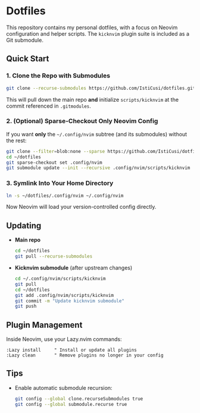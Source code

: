# Dotfiles

This repository contains my personal dotfiles, with a focus on Neovim configuration and helper scripts. The `kicknvim` plugin suite is included as a Git submodule.


## Quick Start

### 1. Clone the Repo with Submodules

```bash
git clone --recurse-submodules https://github.com/IstiCusi/dotfiles.git ~/dotfiles
```

This will pull down the main repo **and** initialize `scripts/kicknvim` at the commit referenced in `.gitmodules`.

### 2. (Optional) Sparse-Checkout Only Neovim Config

If you want **only** the `~/.config/nvim` subtree (and its submodules) without the rest:

```bash
git clone --filter=blob:none --sparse https://github.com/IstiCusi/dotfiles.git ~/dotfiles
cd ~/dotfiles
git sparse-checkout set .config/nvim
git submodule update --init --recursive .config/nvim/scripts/kicknvim
```

### 3. Symlink Into Your Home Directory

```bash
ln -s ~/dotfiles/.config/nvim ~/.config/nvim
```

Now Neovim will load your version-controlled config directly.

## Updating

- **Main repo**  
  ```bash
  cd ~/dotfiles
  git pull --recurse-submodules
  ```
- **Kicknvim submodule** (after upstream changes)  
  ```bash
  cd ~/.config/nvim/scripts/kicknvim
  git pull
  cd ~/dotfiles
  git add .config/nvim/scripts/kicknvim
  git commit -m "Update kicknvim submodule"
  git push
  ```

## Plugin Management

Inside Neovim, use your Lazy.nvim commands:

```vim
:Lazy install     " Install or update all plugins
:Lazy clean       " Remove plugins no longer in your config
```

## Tips

- Enable automatic submodule recursion:  
  ```bash
  git config --global clone.recurseSubmodules true
  git config --global submodule.recurse true
  ```

